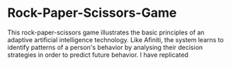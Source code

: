 # Rock-Paper-Scissors-Game
This rock-paper-scissors game illustrates the basic principles of an adaptive artificial intelligence technology. Like Afiniti, the system learns to identify patterns of a person's behavior by analysing their decision strategies in order to predict future behavior. I have replicated 
